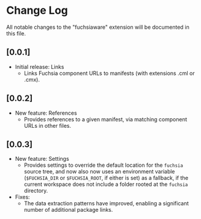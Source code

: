 # Change Log

All notable changes to the "fuchsiaware" extension will be documented in this file.

## [0.0.1]

- Initial release: Links
  * Links Fuchsia component URLs to manifests (with extensions .cml or .cmx).

## [0.0.2]

- New feature: References
  * Provides references to a given manifest, via matching component URLs in other files.

## [0.0.3]

- New feature: Settings
  * Provides settings to override the default location for the `fuchsia` source tree, and now also
    now uses an environment variable (`$FUCHSIA_DIR` or `$FUCHSIA_ROOT`, if either is set) as a
    fallback, if the current workspace does not include a folder rooted at the `fuchsia` directory.
- Fixes:
  * The data extraction patterns have improved, enabling a significant number of additional package
    links.
